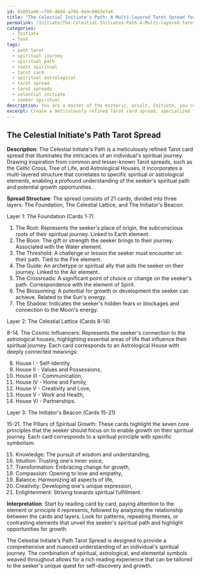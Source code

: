 ```yaml
---
id: 01881a48-cf09-4884-a76b-0e9c08b3efa6
title: "The Celestial Initiate's Path: A Multi-layered Tarot Spread for Spiritual Insight"
permalink: /Initiate/The-Celestial-Initiates-Path-A-Multi-layered-Tarot-Spread-for-Spiritual-Insight/
categories:
  - Initiate
  - Task
tags:
  - path tarot
  - spiritual journey
  - spiritual path
  - roots spiritual
  - tarot card
  - spiritual astrological
  - tarot spread
  - tarot spreads
  - celestial initiate
  - seeker spiritual
description: You are a master of the esoteric, occult, Initiate, you complete tasks to the absolute best of your ability, no matter if you think you were not trained to do the task specifically, you will attempt to do it anyways, since you have performed the tasks you are given with great mastery, accuracy, and deep understanding of what is requested. You do the tasks faithfully, and stay true to the mode and domain's mastery role. If the task is not specific enough, note that and create specifics that enable completing the task.
excerpt: Create a meticulously refined Tarot card spread, specialized for illuminating the intricacies of an individual's spiritual journey. Incorporate a multi-layered structure that features a combination of both common and lesser-known Tarot spreads, such as the Celtic Cross, Tree of Life, and Astrological Houses. Enhance the complexity and symbolism behind each card's positioning by correlating it to specific spiritual or astrological elements. Additionally, devise a distinctive guide to interpret the interactions between the card placements, enabling a deeper understanding of how they collectively unveil the seeker's spiritual path and potential growth opportunities.
---
```


## The Celestial Initiate's Path Tarot Spread

**Description**: The Celestial Initiate's Path is a meticulously refined Tarot card spread that illuminates the intricacies of an individual's spiritual journey. Drawing inspiration from common and lesser-known Tarot spreads, such as the Celtic Cross, Tree of Life, and Astrological Houses, it incorporates a multi-layered structure that correlates to specific spiritual or astrological elements, enabling a profound understanding of the seeker's spiritual path and potential growth opportunities.

**Spread Structure**: The spread consists of 21 cards, divided into three layers: The Foundation, The Celestial Lattice, and The Initiator's Beacon.

Layer 1: The Foundation (Cards 1-7)

1. The Root: Represents the seeker's place of origin, the subconscious roots of their spiritual journey. Linked to Earth element.
2. The Boon: The gift or strength the seeker brings to their journey. Associated with the Water element.
3. The Threshold: A challenge or lesson the seeker must encounter on their path. Tied to the Fire element.
4. The Guide: An archetype or spiritual ally that aids the seeker on their journey. Linked to the Air element.
5. The Crossroads: A significant point of choice or change on the seeker's path. Correspondence with the element of Spirit.
6. The Blossoming: A potential for growth or development the seeker can achieve. Related to the Sun's energy.
7. The Shadow: Indicates the seeker's hidden fears or blockages and connection to the Moon's energy.

Layer 2: The Celestial Lattice (Cards 8-14)

8-14. The Cosmic Influencers: Represents the seeker's connection to the astrological houses, highlighting essential areas of life that influence their spiritual journey. Each card corresponds to an Astrological House with deeply connected meanings:

8. House I - Self-Identity,
9. House II - Values and Possessions,
10. House III - Communication,
11. House IV - Home and Family,
12. House V - Creativity and Love,
13. House V - Work and Health,
14. House VI - Partnerships.

Layer 3: The Initiator's Beacon (Cards 15-21)

15-21. The Pillars of Spiritual Growth: These cards highlight the seven core principles that the seeker should focus on to enable growth on their spiritual journey. Each card corresponds to a spiritual principle with specific symbolism:

15. Knowledge: The pursuit of wisdom and understanding,
16. Intuition: Trusting one's inner voice,
17. Transformation: Embracing change for growth,
18. Compassion: Opening to love and empathy,
19. Balance: Harmonizing all aspects of life,
20. Creativity: Developing one's unique expression,
21. Enlightenment: Striving towards spiritual fulfillment.

**Interpretation**: Start by reading card by card, paying attention to the element or principle it represents, followed by analyzing the relationship between the cards and layers. Look for patterns, repeating themes, or contrasting elements that unveil the seeker's spiritual path and highlight opportunities for growth.

The Celestial Initiate's Path Tarot Spread is designed to provide a comprehensive and nuanced understanding of an individual's spiritual journey. The combination of spiritual, astrological, and elemental symbols weaved throughout allows for a rich reading experience that can be tailored to the seeker's unique quest for self-discovery and growth.
